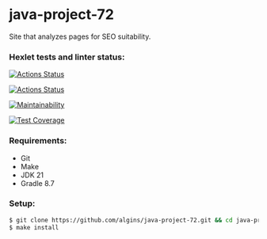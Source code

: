 # java-project-72
Site that analyzes pages for SEO suitability.

### Hexlet tests and linter status:
[![Actions Status](https://github.com/algins/java-project-72/actions/workflows/hexlet-check.yml/badge.svg)](https://github.com/algins/java-project-72/actions)

[![Actions Status](https://github.com/algins/java-project-72/actions/workflows/main.yml/badge.svg)](https://github.com/algins/java-project-72/actions)

[![Maintainability](https://api.codeclimate.com/v1/badges/3bb75d0d077682bd710d/maintainability)](https://codeclimate.com/github/algins/java-project-72/maintainability)

[![Test Coverage](https://api.codeclimate.com/v1/badges/3bb75d0d077682bd710d/test_coverage)](https://codeclimate.com/github/algins/java-project-72/test_coverage)

### Requirements:
* Git
* Make
* JDK 21
* Gradle 8.7

### Setup:
```sh
$ git clone https://github.com/algins/java-project-72.git && cd java-project-72
$ make install
```